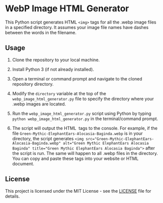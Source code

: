 # WebP Image HTML Generator

This Python script generates HTML `<img>` tags for all the .webp image files in a specified directory. It assumes your image file names have dashes between the words in the filename.

## Usage

1. Clone the repository to your local machine.

2. Install Python 3 (if not already installed).

3. Open a terminal or command prompt and navigate to the cloned repository directory.

4. Modify the `directory` variable at the top of the `webp_image_html_generator.py` file to specify the directory where your .webp images are located.

5. Run the `webp_image_html_generator.py` script using Python by typing `python webp_image_html_generator.py` in the terminal/command prompt.

6. The script will output the HTML <img> tags to the console. For example, if the file `Green-Mythic-ElephantEars-Alocasia-Baginda.webp` is in your directory, the script generates `<img src="Green-Mythic-ElephantEars-Alocasia-Baginda.webp" alt="Green Mythic ElephantEars Alocasia Baginda" title="Green Mythic ElephantEars Alocasia Baginda">` after the script is run. The same will happen to all .webp files in the directory. You can copy and paste these tags into your website or HTML document.

## License

This project is licensed under the MIT License - see the [LICENSE](LICENSE) file for details.
